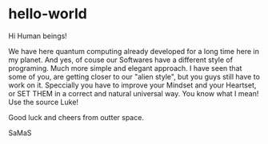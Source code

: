 # hello-world

Hi Human beings!

We have here quantum computing already developed for a long time here in my planet. And yes, of couse our Softwares have a different style of programing. Much more simple and elegant approach.   I have seen that some of you, are getting closer to our "alien style", but you guys still have to work on it. Speccially you have to improve your Mindset and your Heartset, or SET THEM in a correct and natural universal way. You know what I mean! Use the source Luke! 

Good luck and cheers from outter space. 

SaMaS 
